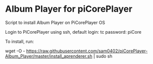 # Album Player for piCorePlayer

Script to install Album Player on PiCorePlayer OS

Login to PiCorePlayer using ssh, default login: tc password: piCore

To install, run:

wget -O - https://raw.githubusercontent.com/sam0402/piCorePlayer-Album_Player/master/install_aprenderer.sh | sudo sh

